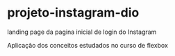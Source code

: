 # projeto-instagram-dio
 landing page da pagina inicial de login do Instagram
 
 Aplicação dos conceitos estudados no curso de flexbox
